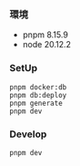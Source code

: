 ### 環境
- pnpm 8.15.9
- node 20.12.2

### SetUp

```
pnpm docker:db
pnpm db:deploy
pnpm generate
pnpm dev
```


### Develop

```
pnpm dev
```